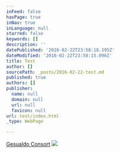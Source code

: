 ```yaml
---
inFeed: false
hasPage: true
inNav: true
inLanguage: null
starred: false
keywords: []
description: ''
datePublished: '2016-02-22T23:58:18.195Z'
dateModified: '2016-02-22T23:58:15.096Z'
title: Test
author: []
sourcePath: _posts/2016-02-22-test.md
published: true
authors: []
publisher:
  name: null
  domain: null
  url: null
  favicon: null
url: test/index.html
_type: WebPage

---
```

[Gesualdo Consort][0]
![](https://the-grid-user-content.s3-us-west-2.amazonaws.com/9a093377-8674-4bc6-86c1-c40deae04812.jpg)

[0]: https://www.youtube.com/watch?v=IswreuK2Myg